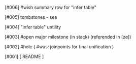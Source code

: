 [#006] #wish summary row for "infer table"

[#005]       tombstones - see

[#004]       "infer table" untility

[#003] #open major milestone (in stack) (referended in [ze])

[#002] #hole ( #was: joinpoints for final unification )

[#001]       [ README ]
